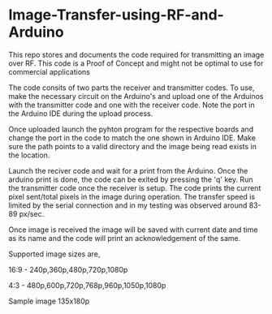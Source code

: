 # Image-Transfer-using-RF-and-Arduino
This repo stores and documents the code required for transmitting an image over RF. This code is a Proof of Concept and might not be optimal to use for commercial applications

The code consits of two parts the receiver and transmitter codes. To use, make the necessary circuit on the Arduino's and upload one of the Arduinos with the transmitter code and one with the receiver code. Note the port in the Arduino IDE during the upload process.

Once uploaded launch the pyhton program for the respective boards and change the port in the code to match the one shown in Arduino IDE. Make sure the path points to a valid directory and the image being read exists in the location.

Launch the reciver code and wait for a print from the Arduino. Once the arduino print is done, the code can be exited by pressing the 'q' key. Run the transmitter code once the receiver is setup. The code prints the current pixel sent/total pixels in the image during operation. The transfer speed is limited by the serial connection and in my testing was observed around 83-89 px/sec.

Once image is received the image will be saved with current date and time as its name and the code will print an acknowledgement of the same.

Supported image sizes are,

16:9 - 240p,360p,480p,720p,1080p

4:3 - 480p,600p,720p,768p,960p,1050p,1080p

Sample image 135x180p
